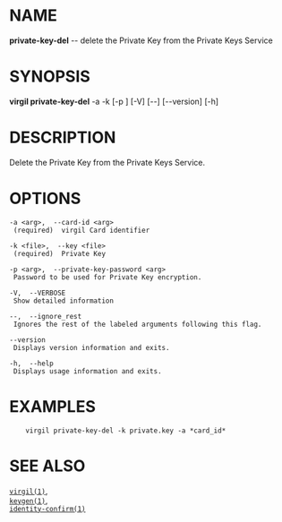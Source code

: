 NAME
====

**private-key-del** -- delete the Private Key from the Private Keys
Service

SYNOPSIS
========

**virgil private-key-del** -a <arg> -k <file> \[-p <arg>\] \[-V\] \[--\]
\[--version\] \[-h\]

DESCRIPTION
===========

Delete the Private Key from the Private Keys Service.

OPTIONS
=======

    -a <arg>,  --card-id <arg>
     (required)  virgil Card identifier

    -k <file>,  --key <file>
     (required)  Private Key

    -p <arg>,  --private-key-password <arg>
     Password to be used for Private Key encryption.

    -V,  --VERBOSE
     Show detailed information

    --,  --ignore_rest
     Ignores the rest of the labeled arguments following this flag.

    --version
     Displays version information and exits.

    -h,  --help
     Displays usage information and exits.

EXAMPLES
========

        virgil private-key-del -k private.key -a *card_id*

SEE ALSO
========

[`virgil(1)`](../markdown/virgil.1.md),  
[`keygen(1)`](../markdown/keygen.1.md),  
[`identity-confirm(1)`](../markdown/identity-confirm.1.md)
